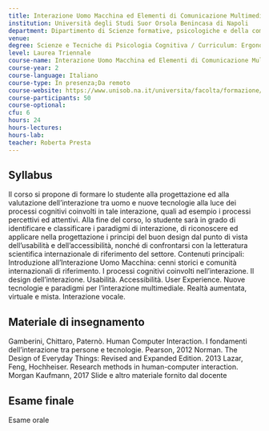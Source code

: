 ```yaml
---
title: Interazione Uomo Macchina ed Elementi di Comunicazione Multimediale
institution: Università degli Studi Suor Orsola Benincasa di Napoli
department: Dipartimento di Scienze formative, psicologiche e della comunicazione
venue: 
degree: Scienze e Tecniche di Psicologia Cognitiva / Curriculum: Ergonomia Cognitiva
level: Laurea Triennale
course-name: Interazione Uomo Macchina ed Elementi di Comunicazione Multimediale
course-year: 2
course-language: Italiano
course-type: In presenza;Da remoto
course-website: https://www.unisob.na.it/universita/facolta/formazione/lepre/corso.asp?vr=1&idp=4144
course-participants: 50
course-optional: 
cfu: 6
hours: 24
hours-lectures: 
hours-lab: 
teacher: Roberta Presta
---
```



 ## Syllabus 
Il corso si propone di formare lo studente alla progettazione ed alla valutazione dell’interazione tra uomo e nuove tecnologie alla luce dei processi cognitivi coinvolti in tale interazione, quali ad esempio i processi percettivi ed attentivi.
Alla fine del corso, lo studente sarà in grado di identificare e classificare i paradigmi di interazione, di riconoscere ed applicare nella progettazione i principi del buon design dal punto di vista dell’usabilità e dell’accessibilità, nonché di confrontarsi con la letteratura scientifica internazionale di riferimento del settore.
Contenuti principali: 
Introduzione all’Interazione Uomo Macchina: cenni storici e comunità internazionali di riferimento. I processi cognitivi coinvolti nell’interazione. Il design dell’interazione. Usabilità. Accessibilità. User Experience. Nuove tecnologie e paradigmi per l’interazione multimediale. Realtà aumentata, virtuale e mista. Interazione vocale. 

 ## Materiale di insegnamento 
Gamberini, Chittaro, Paternò. Human Computer Interaction. I fondamenti dell’interazione tra persone e tecnologie. Pearson, 2012
Norman. The Design of Everyday Things: Revised and Expanded Edition. 2013
Lazar, Feng, Hochheiser. Research methods in human-computer interaction. Morgan Kaufmann, 2017
Slide e altro materiale fornito dal docente

 ## Esame finale 
Esame orale
